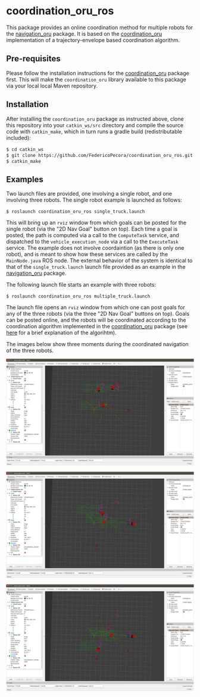 # coordination_oru_ros
This package provides an online coordination method for multiple robots for the <a href="https://github.com/OrebroUniversity/navigation_oru-release">navigation_oru</a> package. It is based on the <a href="https://github.com/FedericoPecora/coordination_oru">coordination_oru</a> implementation of a trajectory-envelope based coordination algorithm.

## Pre-requisites
Please follow the installation instructions for the <a href="https://github.com/FedericoPecora/coordination_oru">coordination_oru</a> package first. This will make the ```coordination_oru``` library available to this package via your local local Maven repository.

## Installation
After installing the ```coordination_oru``` package as instructed above, clone this repository into your ```catkin_ws/src``` directory and compile the source code with ```catkin_make```, which in turn runs a gradle build (redistributable included):

```
$ cd catkin_ws
$ git clone https://github.com/FedericoPecora/coordination_oru_ros.git
$ catkin_make
```

## Examples
Two launch files are provided, one involving a single robot, and one involving three robots. The single robot example is launched as follows:

```
$ roslaunch coordination_oru_ros single_truck.launch
```

This will bring up an ```rviz``` window from which goals can be posted for the single robot (via the "2D Nav Goal" button on top). Each time a goal is posted, the path is computed via a call to the ```ComputeTask``` service, and dispatched to the ```vehicle_execution_node``` via a call to the ```ExecuteTask``` service. The example does not involve coordaintion (as there is only one robot), and is meant to show how these services are called by the ```MainNode.java``` ROS node. The external behavior of the system is identical to that of the ```single_truck.launch``` launch file provided as an example in the <a href="https://github.com/OrebroUniversity/navigation_oru-release">navigation_oru</a> package.

The following launch file starts an example with three robots:

```
$ roslaunch coordination_oru_ros multiple_truck.launch
```

The launch file opens an ```rviz``` window from which one can post goals for any of the three robots (via the three "2D Nav Goal" buttons on top). Goals can be posted online, and the robots will be coordinated according to the coordination algorithm implemented in the <a href="https://github.com/FedericoPecora/coordination_oru">coordination_oru</a> package (see <a href="https://github.com/FedericoPecora/coordination_oru#overview">here</a> for a brief explanation of the algorihtm).

The images below show three moments during the coordinated navigation of the three robots.

![alt text](images/coord1.png "LogBrowser GUI")

![alt text](images/coord2.png "LogBrowser GUI")

![alt text](images/coord3.png "LogBrowser GUI")
